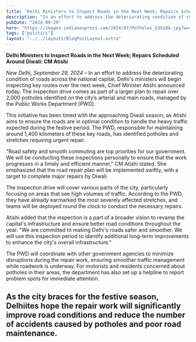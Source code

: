 ```yaml
---
title: "Delhi Ministers to Inspect Roads in the Next Week; Repairs Scheduled Around Diwali: CM Atishi"
description: "In an effort to address the deteriorating condition of roads across the national capital, Delhi's ministers will begin inspecting key routes over the next week, Chief Minister Atishi announced today."
pubDate: "2024-09-29"
hero: "https://images.indianexpress.com/2024/07/Potholes_b3b18b.jpg?w=414"
tags: ["politics"]
layout: "../../layouts/BlogPostLayout.astro"
---
```

**Delhi Ministers to Inspect Roads in the Next Week; Repairs Scheduled Around Diwali: CM Atishi**

*New Delhi, September 29, 2024* – In an effort to address the deteriorating condition of roads across the national capital, Delhi's ministers will begin inspecting key routes over the next week, Chief Minister Atishi announced today. The inspection drive comes as part of a larger plan to repair over 2,000 potholes identified on the city’s arterial and main roads, managed by the Public Works Department (PWD).

This initiative has been timed with the approaching Diwali season, as Atishi aims to ensure the roads are in optimal condition to handle the heavy traffic expected during the festive period. The PWD, responsible for maintaining around 1,400 kilometers of these key roads, has identified potholes and stretches requiring urgent repair.

"Road safety and smooth commuting are top priorities for our government. We will be conducting these inspections personally to ensure that the work progresses in a timely and efficient manner," CM Atishi stated. She emphasized that the road repair plan will be implemented swiftly, with a target to complete major repairs by Diwali.

The inspection drive will cover various parts of the city, particularly focusing on areas that see high volumes of traffic. According to the PWD, they have already earmarked the most severely affected stretches, and teams will be deployed round the clock to conduct the necessary repairs.

Atishi added that the inspection is a part of a broader vision to revamp the capital's infrastructure and ensure better road conditions throughout the year. "We are committed to making Delhi's roads safer and smoother. We will use this inspection period to identify additional long-term improvements to enhance the city's overall infrastructure."

The PWD will coordinate with other government agencies to minimize disruptions during the repair work, ensuring smoother traffic management while roadwork is underway. For motorists and residents concerned about potholes in their areas, the department has also set up a helpline to report problem spots for immediate attention.

As the city braces for the festive season, Delhiites hope the repair work will significantly improve road conditions and reduce the number of accidents caused by potholes and poor road maintenance.
---